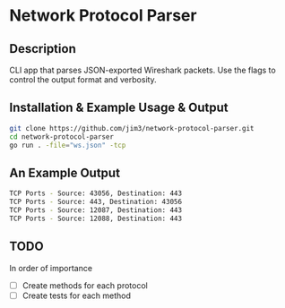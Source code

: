 # Network Protocol Parser

## Description
CLI app that parses JSON-exported Wireshark packets. Use the flags to control the output format and verbosity.

## Installation & Example Usage & Output
```bash
git clone https://github.com/jim3/network-protocol-parser.git
cd network-protocol-parser
go run . -file="ws.json" -tcp
```

## An Example Output
```bash
TCP Ports - Source: 43056, Destination: 443
TCP Ports - Source: 443, Destination: 43056
TCP Ports - Source: 12087, Destination: 443
TCP Ports - Source: 12088, Destination: 443
```

## TODO
In order of importance
- [ ] Create methods for each protocol
- [ ] Create tests for each method